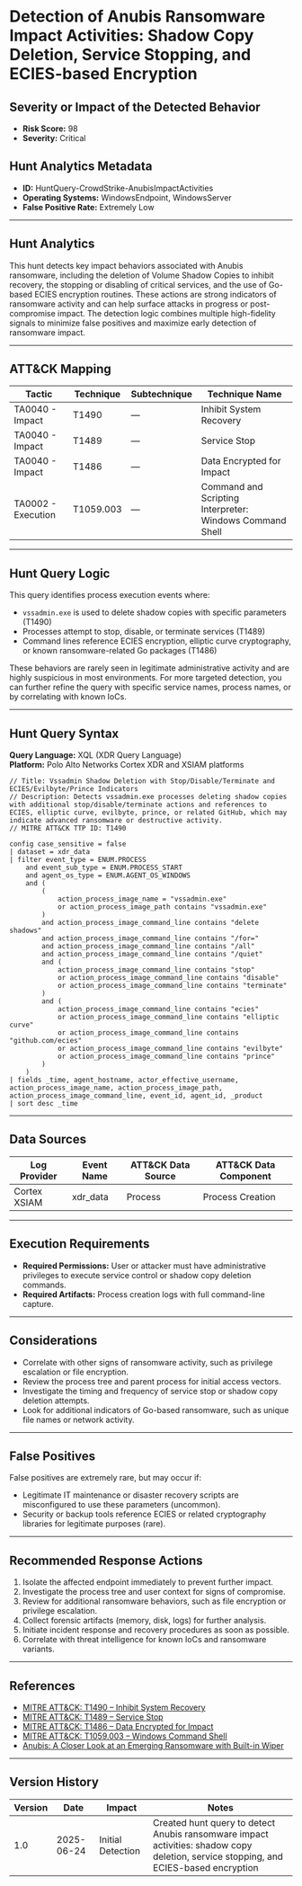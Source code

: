 # Detection of Anubis Ransomware Impact Activities: Shadow Copy Deletion, Service Stopping, and ECIES-based Encryption

## Severity or Impact of the Detected Behavior
- **Risk Score:** 98
- **Severity:** Critical

## Hunt Analytics Metadata

- **ID:** HuntQuery-CrowdStrike-AnubisImpactActivities
- **Operating Systems:** WindowsEndpoint, WindowsServer
- **False Positive Rate:** Extremely Low

---

## Hunt Analytics

This hunt detects key impact behaviors associated with Anubis ransomware, including the deletion of Volume Shadow Copies to inhibit recovery, the stopping or disabling of critical services, and the use of Go-based ECIES encryption routines. These actions are strong indicators of ransomware activity and can help surface attacks in progress or post-compromise impact. The detection logic combines multiple high-fidelity signals to minimize false positives and maximize early detection of ransomware impact.

---

## ATT&CK Mapping

| Tactic                        | Technique   | Subtechnique | Technique Name                                 |
|------------------------------|-------------|--------------|-----------------------------------------------|
| TA0040 - Impact              | T1490       | —            | Inhibit System Recovery                       |
| TA0040 - Impact              | T1489       | —            | Service Stop                                  |
| TA0040 - Impact              | T1486       | —            | Data Encrypted for Impact                     |
| TA0002 - Execution           | T1059.003   | —            | Command and Scripting Interpreter: Windows Command Shell |

---

## Hunt Query Logic

This query identifies process execution events where:
- `vssadmin.exe` is used to delete shadow copies with specific parameters (T1490)
- Processes attempt to stop, disable, or terminate services (T1489)
- Command lines reference ECIES encryption, elliptic curve cryptography, or known ransomware-related Go packages (T1486)

These behaviors are rarely seen in legitimate administrative activity and are highly suspicious in most environments. For more targeted detection, you can further refine the query with specific service names, process names, or by correlating with known IoCs.

---

## Hunt Query Syntax

**Query Language:** XQL (XDR Query Language)  
**Platform:** Polo Alto Networks Cortex XDR and XSIAM platforms

```xql
// Title: Vssadmin Shadow Deletion with Stop/Disable/Terminate and ECIES/Evilbyte/Prince Indicators
// Description: Detects vssadmin.exe processes deleting shadow copies with additional stop/disable/terminate actions and references to ECIES, elliptic curve, evilbyte, prince, or related GitHub, which may indicate advanced ransomware or destructive activity.
// MITRE ATT&CK TTP ID: T1490

config case_sensitive = false 
| dataset = xdr_data 
| filter event_type = ENUM.PROCESS 
    and event_sub_type = ENUM.PROCESS_START 
    and agent_os_type = ENUM.AGENT_OS_WINDOWS
    and (
        (
            action_process_image_name = "vssadmin.exe"
            or action_process_image_path contains "vssadmin.exe"
        )
        and action_process_image_command_line contains "delete shadows"
        and action_process_image_command_line contains "/for="
        and action_process_image_command_line contains "/all"
        and action_process_image_command_line contains "/quiet"
        and (
            action_process_image_command_line contains "stop"
            or action_process_image_command_line contains "disable"
            or action_process_image_command_line contains "terminate"
        )
        and (
            action_process_image_command_line contains "ecies"
            or action_process_image_command_line contains "elliptic curve"
            or action_process_image_command_line contains "github.com/ecies"
            or action_process_image_command_line contains "evilbyte"
            or action_process_image_command_line contains "prince"
        )
    )
| fields _time, agent_hostname, actor_effective_username, action_process_image_name, action_process_image_path, action_process_image_command_line, event_id, agent_id, _product
| sort desc _time
```

---

## Data Sources

| Log Provider | Event Name       | ATT&CK Data Source  | ATT&CK Data Component  |
|--------------|------------------|---------------------|------------------------|
| Cortex XSIAM|    xdr_data       | Process             | Process Creation       |

---

## Execution Requirements

- **Required Permissions:** User or attacker must have administrative privileges to execute service control or shadow copy deletion commands.
- **Required Artifacts:** Process creation logs with full command-line capture.

---

## Considerations

- Correlate with other signs of ransomware activity, such as privilege escalation or file encryption.
- Review the process tree and parent process for initial access vectors.
- Investigate the timing and frequency of service stop or shadow copy deletion attempts.
- Look for additional indicators of Go-based ransomware, such as unique file names or network activity.

---

## False Positives

False positives are extremely rare, but may occur if:
- Legitimate IT maintenance or disaster recovery scripts are misconfigured to use these parameters (uncommon).
- Security or backup tools reference ECIES or related cryptography libraries for legitimate purposes (rare).

---

## Recommended Response Actions

1. Isolate the affected endpoint immediately to prevent further impact.
2. Investigate the process tree and user context for signs of compromise.
3. Review for additional ransomware behaviors, such as file encryption or privilege escalation.
4. Collect forensic artifacts (memory, disk, logs) for further analysis.
5. Initiate incident response and recovery procedures as soon as possible.
6. Correlate with threat intelligence for known IoCs and ransomware variants.

---

## References

- [MITRE ATT&CK: T1490 – Inhibit System Recovery](https://attack.mitre.org/techniques/T1490/)
- [MITRE ATT&CK: T1489 – Service Stop](https://attack.mitre.org/techniques/T1489/)
- [MITRE ATT&CK: T1486 – Data Encrypted for Impact](https://attack.mitre.org/techniques/T1486/)
- [MITRE ATT&CK: T1059.003 – Windows Command Shell](https://attack.mitre.org/techniques/T1059/003/)
- [Anubis: A Closer Look at an Emerging Ransomware with Built-in Wiper](https://www.trendmicro.com/en_us/research/25/f/anubis-a-closer-look-at-an-emerging-ransomware.html)

---

## Version History

| Version | Date       | Impact            | Notes                                                                                      |
|---------|------------|-------------------|--------------------------------------------------------------------------------------------|
| 1.0     | 2025-06-24 | Initial Detection | Created hunt query to detect Anubis ransomware impact activities: shadow copy deletion, service stopping, and ECIES-based encryption |
